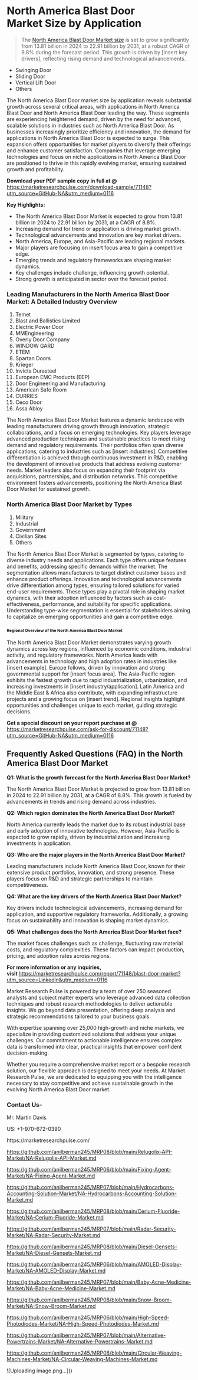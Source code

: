 <h1>North America Blast Door Market&nbsp;Size by Application</h1><blockquote><p>The <a href="https://marketresearchpulse.com/download-sample/71148?utm_source=GitHub-NA&amp;utm_medium=0116">North America Blast Door Market size</a> is set to grow significantly from 13.81 billion in 2024 to 22.91 billion by 2031, at a robust CAGR of 8.8% during the forecast period. This growth is driven by [insert key drivers], reflecting rising demand and technological advancements.</p></blockquote><ul><li>Swinging Door<li> Sliding Door<li> Vertical Lift Door<li> Others</li></ul><p>The North America Blast Door market size by application reveals substantial growth across several critical areas, with applications in North America Blast Door and North America Blast Door leading the way. These segments are experiencing heightened demand, driven by the need for advanced, scalable solutions in industries such as North America Blast Door. As businesses increasingly prioritize efficiency and innovation, the demand for applications in North America Blast Door is expected to surge. This expansion offers opportunities for market players to diversify their offerings and enhance customer satisfaction. Companies that leverage emerging technologies and focus on niche applications in North America Blast Door are positioned to thrive in this rapidly evolving market, ensuring sustained growth and profitability.</p><p><strong>Download your PDF sample copy in full at @ </strong><a href="https://marketresearchpulse.com/download-sample/71148?utm_source=GitHub-NA&amp;utm_medium=0116">https://marketresearchpulse.com/download-sample/71148?utm_source=GitHub-NA&amp;utm_medium=0116</a></p><p><strong>Key Highlights: </strong></p><ul><li>The North America Blast Door Market is expected to grow from 13.81 billion in 2024 to 22.91 billion by 2031, at a CAGR of 8.8%.</li><li>Increasing demand for trend or application is driving market growth.</li><li>Technological advancements and innovation are key market drivers.</li><li>North America, Europe, and Asia-Pacific are leading regional markets.</li><li>Major players are focusing on insert focus area to gain a competitive edge.</li><li>Emerging trends and regulatory frameworks are shaping market dynamics.</li><li>Key challenges include challenge, influencing growth potential.</li><li>Strong growth is anticipated in sector over the forecast period.</li></ul><h3>Leading Manufacturers in the North America Blast Door Market: A Detailed Industry Overview</h3><ol><li>Temet</li><li>Blast and Ballistics Limited</li><li>Electric Power Door</li><li>MMEngineering</li><li>Overly Door Company</li><li>WINDOW GARD</li><li>ETEM</li><li>Spartan Doors</li><li>Krieger</li><li>Invicta Durasteel</li><li>European EMC Products (EEP)</li><li>Door Engineering and Manufacturing</li><li>American Safe Room</li><li>CURRIES</li><li>Ceco Door</li><li>Assa Abloy</li></ol><div class="flex max-w-full flex-col flex-grow"><div class="min-h-8 text-message flex w-full flex-col items-end gap-2 whitespace-normal break-words [.text-message+&amp;]:mt-5" dir="auto" data-message-author-role="assistant" data-message-id="fd8432e4-4910-450d-b182-61b7bfb0a01f" data-message-model-slug="gpt-4o"><div class="flex w-full flex-col gap-1 empty:hidden first:pt-[3px]"><div class="markdown prose w-full break-words dark:prose-invert light"><p>The North America Blast Door Market features a dynamic landscape with leading manufacturers driving growth through innovation, strategic collaborations, and a focus on emerging technologies. Key players leverage advanced production techniques and sustainable practices to meet rising demand and regulatory requirements. Their portfolios often span diverse applications, catering to industries such as [insert industries]. Competitive differentiation is achieved through continuous investment in R&amp;D, enabling the development of innovative products that address evolving customer needs. Market leaders also focus on expanding their footprint via acquisitions, partnerships, and distribution networks. This competitive environment fosters advancements, positioning the North America Blast Door Market for sustained growth.</p></div></div></div></div><h3>North America Blast Door Market by Types</h3><ol><li>Military<li> Industrial<li> Government<li> Civilian Sites<li> Others</li></ol><div class="flex max-w-full flex-col flex-grow"><div class="min-h-8 text-message flex w-full flex-col items-end gap-2 whitespace-normal break-words [.text-message+&amp;]:mt-5" dir="auto" data-message-author-role="assistant" data-message-id="084470be-0bb7-4664-bddf-5156b4f41249" data-message-model-slug="gpt-4o-mini"><div class="flex w-full flex-col gap-1 empty:hidden first:pt-[3px]"><div class="markdown prose w-full break-words dark:prose-invert light"><p>The North America Blast Door Market is segmented by types, catering to diverse industry needs and applications. Each type offers unique features and benefits, addressing specific demands within the market. The segmentation allows manufacturers to target distinct customer bases and enhance product offerings. Innovation and technological advancements drive differentiation among types, ensuring tailored solutions for varied end-user requirements. These types play a pivotal role in shaping market dynamics, with their adoption influenced by factors such as cost-effectiveness, performance, and suitability for specific applications. Understanding type-wise segmentation is essential for stakeholders aiming to capitalize on emerging opportunities and gain a competitive edge.</p></div></div></div></div><h3><span style="font-size: 11px;">Regional Overview of the North America Blast Door Market</span></h3><div class="flex max-w-full flex-col flex-grow"><div class="min-h-8 text-message flex w-full flex-col items-end gap-2 whitespace-normal break-words [.text-message+&amp;]:mt-5" dir="auto" data-message-author-role="assistant" data-message-id="e9038762-ce64-4e30-91c9-9bd413514231" data-message-model-slug="gpt-4o-mini"><div class="flex w-full flex-col gap-1 empty:hidden first:pt-[3px]"><div class="markdown prose w-full break-words dark:prose-invert light"><p>The North America Blast Door Market demonstrates varying growth dynamics across key regions, influenced by economic conditions, industrial activity, and regulatory frameworks. North America leads with advancements in technology and high adoption rates in industries like [insert example]. Europe follows, driven by innovation and strong governmental support for [insert focus area]. The Asia-Pacific region exhibits the fastest growth due to rapid industrialization, urbanization, and increasing investments in [insert industry/application]. Latin America and the Middle East &amp; Africa also contribute, with expanding infrastructure projects and a growing focus on [insert trend]. Regional insights highlight opportunities and challenges unique to each market, guiding strategic decisions.</p></div></div></div></div><p><strong>Get a special discount on your report purchase at @ </strong><a href="https://marketresearchpulse.com/ask-for-discount/71148?utm_source=GitHub-NA&amp;utm_medium=0116">https://marketresearchpulse.com/ask-for-discount/71148?utm_source=GitHub-NA&amp;utm_medium=0116</a></p><h2>Frequently Asked Questions (FAQ) in the North America Blast Door Market</h2><p><strong>Q1: What is the growth forecast for the North America Blast Door Market?</strong></p><p>The North America Blast Door Market is projected to grow from 13.81 billion in 2024 to 22.91 billion by 2031, at a CAGR of 8.8%. This growth is fueled by advancements in trends and rising demand across industries.</p><p><strong>Q2: Which region dominates the North America Blast Door Market?</strong></p><p>North America currently leads the market due to its robust industrial base and early adoption of innovative technologies. However, Asia-Pacific is expected to grow rapidly, driven by industrialization and increasing investments in application.</p><p><strong>Q3: Who are the major players in the North America Blast Door Market?</strong></p><p>Leading manufacturers include North America Blast Door, known for their extensive product portfolios, innovation, and strong presence. These players focus on R&amp;D and strategic partnerships to maintain competitiveness.</p><p><strong>Q4: What are the key drivers of the North America Blast Door Market?</strong></p><p>Key drivers include technological advancements, increasing demand for application, and supportive regulatory frameworks. Additionally, a growing focus on sustainability and innovation is shaping market dynamics.</p><p><strong>Q5: What challenges does the North America Blast Door Market face?</strong></p><p>The market faces challenges such as challenge, fluctuating raw material costs, and regulatory complexities. These factors can impact production, pricing, and adoption rates across regions.</p><p><strong>For more information or any inquiries, visit&nbsp;</strong><a href="https://marketresearchpulse.com/report/71148/blast-door-market?utm_source=Linkedin&utm_medium=0116">https://marketresearchpulse.com/report/71148/blast-door-market?utm_source=Linkedin&utm_medium=0116</a></p><p>Market Research Pulse is powered by a team of over 250 seasoned analysts and subject matter experts who leverage advanced data collection techniques and robust research methodologies to deliver actionable insights. We go beyond data presentation, offering deep analysis and strategic recommendations tailored to your business goals.</p><p>With expertise spanning over 25,000 high-growth and niche markets, we specialize in providing customized solutions that address your unique challenges. Our commitment to actionable intelligence ensures complex data is transformed into clear, practical insights that empower confident decision-making.</p><p>Whether you require a comprehensive market report or a bespoke research solution, our flexible approach is designed to meet your needs. At Market Research Pulse, we are dedicated to equipping you with the intelligence necessary to stay competitive and achieve sustainable growth in the evolving North America Blast Door market.</p><h3><strong>Contact Us-</strong></h3><p>Mr. Martin Davis</p><p>US: +1-970-672-0390</p><p>https://marketresearchpulse.com/</p><p><a href="https://github.com/anilberman245/MRP08/blob/main/Relugolix-API-Market/NA-Relugolix-API-Market.md">https://github.com/anilberman245/MRP08/blob/main/Relugolix-API-Market/NA-Relugolix-API-Market.md</a></p><p><a href="https://github.com/anilberman245/MRP06/blob/main/Fixing-Agent-Market/NA-Fixing-Agent-Market.md">https://github.com/anilberman245/MRP06/blob/main/Fixing-Agent-Market/NA-Fixing-Agent-Market.md</a></p><p><a href="https://github.com/anilberman245/MRP07/blob/main/Hydrocarbons-Accounting-Solution-Market/NA-Hydrocarbons-Accounting-Solution-Market.md">https://github.com/anilberman245/MRP07/blob/main/Hydrocarbons-Accounting-Solution-Market/NA-Hydrocarbons-Accounting-Solution-Market.md</a></p><p><a href="https://github.com/anilberman245/MRP08/blob/main/Cerium-Fluoride-Market/NA-Cerium-Fluoride-Market.md">https://github.com/anilberman245/MRP08/blob/main/Cerium-Fluoride-Market/NA-Cerium-Fluoride-Market.md</a></p><p><a href="https://github.com/anilberman245/MRP07/blob/main/Radar-Security-Market/NA-Radar-Security-Market.md">https://github.com/anilberman245/MRP07/blob/main/Radar-Security-Market/NA-Radar-Security-Market.md</a></p><p><a href="https://github.com/anilberman245/MRP08/blob/main/Diesel-Gensets-Market/NA-Diesel-Gensets-Market.md">https://github.com/anilberman245/MRP08/blob/main/Diesel-Gensets-Market/NA-Diesel-Gensets-Market.md</a></p><p><a href="https://github.com/anilberman245/MRP06/blob/main/AMOLED-Display-Market/NA-AMOLED-Display-Market.md">https://github.com/anilberman245/MRP06/blob/main/AMOLED-Display-Market/NA-AMOLED-Display-Market.md</a></p><p><a href="https://github.com/anilberman245/MRP07/blob/main/Baby-Acne-Medicine-Market/NA-Baby-Acne-Medicine-Market.md">https://github.com/anilberman245/MRP07/blob/main/Baby-Acne-Medicine-Market/NA-Baby-Acne-Medicine-Market.md</a></p><p><a href="https://github.com/anilberman245/MRP08/blob/main/Snow-Broom-Market/NA-Snow-Broom-Market.md">https://github.com/anilberman245/MRP08/blob/main/Snow-Broom-Market/NA-Snow-Broom-Market.md</a></p><p><a href="https://github.com/anilberman245/MRP06/blob/main/High-Speed-Photodiodes-Market/NA-High-Speed-Photodiodes-Market.md">https://github.com/anilberman245/MRP06/blob/main/High-Speed-Photodiodes-Market/NA-High-Speed-Photodiodes-Market.md</a></p><p><a href="https://github.com/anilberman245/MRP07/blob/main/Alternative-Powertrains-Market/NA-Alternative-Powertrains-Market.md">https://github.com/anilberman245/MRP07/blob/main/Alternative-Powertrains-Market/NA-Alternative-Powertrains-Market.md</a></p><p><a href="https://github.com/anilberman245/MRP08/blob/main/Circular-Weaving-Machines-Market/NA-Circular-Weaving-Machines-Market.md">https://github.com/anilberman245/MRP08/blob/main/Circular-Weaving-Machines-Market/NA-Circular-Weaving-Machines-Market.md</a></p>
![Uploading image.png…]()
